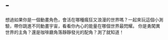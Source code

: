 # -
想過如果你是一個動畫角色，會活在哪種瘋狂又浪漫的世界嗎？一起來玩這個小測驗，帶你跳進不同動畫宇宙，看看你內心的能量在哪個世界最閃耀。 你是勇闖異世界的主角？還是咖啡廳角落靜靜發光的配角？測了就知道！
